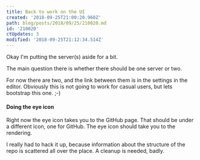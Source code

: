 ```yaml
---
title: Back to work on the UI
created: '2018-09-25T21:00:20.960Z'
path: blog/posts/2018/09/25/210020.md
id: '210020'
ctUpdates: 3
modified: '2018-09-25T21:12:34.514Z'
---
```

Okay I'm putting the server(s) aside for a bit.

The main question there is whether there should be one server or two.

For now there are two, and the link between them is in the settings in the editor. Obviously this is not going to work for casual users, but lets bootstrap this one. ;-)

#### Doing the eye icon

Right now the eye icon takes you to the GitHub page. That should be under a different icon, one for GitHub. The eye icon should take you to the rendering.

I really had to hack it up, because information about the structure of the repo is scattered all over the place. A cleanup is needed, badly.